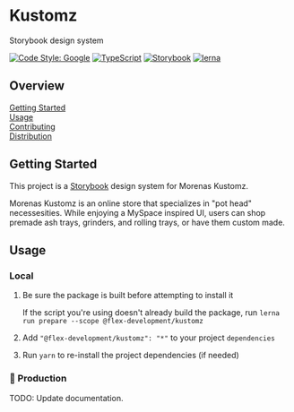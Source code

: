 # Kustomz

Storybook design system

[![Code Style: Google](https://img.shields.io/badge/code%20style-google-blueviolet.svg)](https://github.com/google/gts)
[![TypeScript](https://badgen.net/badge/-/typescript?icon=typescript&label)](https://www.typescriptlang.org/)
[![Storybook](https://cdn.jsdelivr.net/gh/storybookjs/brand@master/badge/badge-storybook.svg)](https://storybook.js.org/)
[![lerna](https://img.shields.io/badge/maintained%20with-lerna-cc00ff.svg)](https://lerna.js.org/)

## Overview

[Getting Started](#getting-started)  
[Usage](#usage)  
[Contributing](docs/CONTRIBUTING.md)  
[Distribution](docs/DISTRIBUTION.md)

## Getting Started

This project is a [Storybook](https://storybook.js.org/) design system for
Morenas Kustomz.

Morenas Kustomz is an online store that specializes in "pot head" necessesities.
While enjoying a MySpace inspired UI, users can shop premade ash trays,
grinders, and rolling trays, or have them custom made.

## Usage

### Local

1. Be sure the package is built before attempting to install it

   If the script you're using doesn't already build the package, run
   `lerna run prepare --scope @flex-development/kustomz`

2. Add `"@flex-development/kustomz": "*"` to your project `dependencies`

3. Run `yarn` to re-install the project dependencies (if needed)

### 🚧 Production

TODO: Update documentation.
